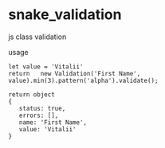# snake_validation
js class validation

usage

    let value = 'Vitalii'
    return   new Validation('First Name', value).min(3).pattern('alpha').validate();

    return object
    {
       status: true,
       errors: [],
       name: 'First Name',
       value: 'Vitalii'
    }
